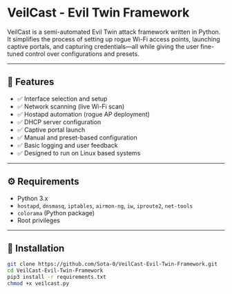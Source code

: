 # VeilCast - Evil Twin Framework

VeilCast is a semi-automated Evil Twin attack framework written in Python.  
It simplifies the process of setting up rogue Wi-Fi access points, launching captive portals, and capturing credentials—all while giving the user fine-tuned control over configurations and presets.

---

## 📌 Features

- ✅ Interface selection and setup
- ✅ Network scanning (live Wi-Fi scan)
- ✅ Hostapd automation (rogue AP deployment)
- ✅ DHCP server configuration
- ✅ Captive portal launch
- ✅ Manual and preset-based configuration
- ✅ Basic logging and user feedback
- ✅ Designed to run on Linux based systems

---

## ⚙️ Requirements

- Python 3.x  
- `hostapd`, `dnsmasq`, `iptables`, `airmon-ng`, `iw`, `iproute2`, `net-tools`  
- `colorama` (Python package)  
- Root privileges

---

## 🔧 Installation

```bash
git clone https://github.com/Sota-0/VeilCast-Evil-Twin-Framework.git
cd VeilCast-Evil-Twin-Framework
pip3 install -r requirements.txt
chmod +x veilcast.py

